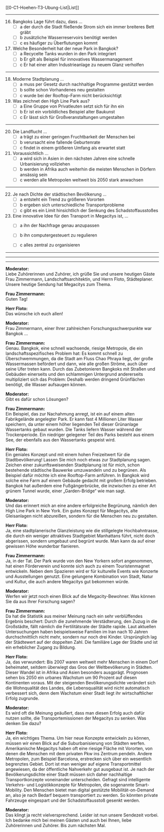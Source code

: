 [[0-C1-Hoehen-T3-Ubung-List|List]]

---

16. Bangkoks Lage führt dazu, dass ...
    - [ ] a der durch die Stadt fließende Strom sich ein immer breiteres Bett gräbt
    - [ ] b zusätzliche Wasserreservoirs benötigt werden
    - [ ] c es häufiger zu Überflutungen kommt

17. Welche Besonderheit hat der neue Park in Bangkok?
    - [ ] a Recycelte Tanks wurden in den Park integriert
    - [ ] b Er gilt als Beispiel für innovatives Wassermanagement
    - [ ] c Er hat einer alten Industrieanlage zu neuem Glanz verholfen

---

18. Moderne Stadtplanung ...
    - [ ] a muss per Gesetz durch nachhaltige Programme gestützt werden
    - [ ] b sollte schon Vorhandenes neu gestalten
    - [ ] c wurde bei der Rooftop-Farm nicht berücksichtigt

19. Was zeichnet den High Line Park aus?
    - [ ] a Eine Gruppe von Privatleuten setzt sich für ihn ein
    - [ ] b Er ist ein vorbildliches Beispiel alter Baukunst
    - [ ] c Er lässt sich für Großveranstaltungen umgestalten

---

20. Die Landflucht ...
    - [ ] a trägt zu einer geringen Fruchtbarkeit der Menschen bei
    - [ ] b verursacht eine fallende Geburtenrate
    - [ ] c findet in einem größeren Umfang als erwartet statt

21. Voraussichtlich ...
    - [ ] a wird sich in Asien in den nächsten Jahren eine schnelle Urbanisierung vollziehen
    - [ ] b werden in Afrika auch weiterhin die meisten Menschen in Dörfern ansässig sein
    - [ ] c werden alle Metropolen weltweit bis 2050 stark anwachsen

---

22. Je nach Dichte der städtischen Bevölkerung ...
    - [ ] a entsteht ein Trend zu größeren Vororten
    - [ ] b ergeben sich unterschiedliche Transportprobleme
    - [ ] c gibt es ein Limit hinsichtlich der Senkung des Schadstoffausstoßes

23. Eine innovative Idee für den Transport in Megacitys ist, ...
    - [ ] a ihn der Nachfrage genau anzupassen
    - [ ] b ihn computergesteuert zu regulieren
    - [ ] c alles zentral zu organisieren


---
---
---


**Moderator:**  
Liebe Zuhörerinnen und Zuhörer, ich grüße Sie und unsere heutigen Gäste Frau Zimmermann, Landschaftsarchitektin, und Herrn Floto, Städteplaner. Unsere heutige Sendung hat Megacitys zum Thema.

**Frau Zimmermann:**  
Guten Tag!

**Herr Floto:**  
Das wünsche ich euch allen!

**Moderator:**  
Frau Zimmermann, einer Ihrer zahlreichen Forschungsschwerpunkte war Bangkok …

**Frau Zimmermann:**  
Genau. Bangkok, eine schnell wachsende, riesige Metropole, die ein landschaftsspezifisches Problem hat: Es kommt schnell zu Überschwemmungen, da die Stadt am Fluss Chao Phraya liegt, der große Wassermassen befördert und dann, wie alle großen Ströme, auch über seine Ufer treten kann. Durch das Zubetonieren Bangkoks mit Straßen und Gebäuden einerseits und den schlammigen Untergrund andererseits multipliziert sich das Problem: Deshalb werden dringend Grünflächen benötigt, die Wasser aufsaugen können.

**Moderator:**  
Gibt es dafür schon Lösungen?

**Frau Zimmermann:**  
Ein Beispiel, das zur Nachahmung anregt, ist ein auf einem alten Fabrikgelände angelegter Park. Er kann fast 4 Millionen Liter Wasser speichern, da unter einem höher liegenden Teil dieser Grünanlage Wassertanks gebaut wurden. Die Tanks liefern Wasser während der Trockenperiode. Ein niedriger gelegener Teil des Parks besteht aus einem See, der ebenfalls aus den Wassertanks gespeist wird.

**Herr Floto:**  
Ein geniales Konzept und mit einem hohen Freizeitwert für die Stadtbevölkerung! Lassen Sie mich noch etwas zur Stadtplanung sagen. Zeichen einer zukunftsweisenden Stadtplanung ist für mich, schon bestehende städtische Bauwerke umzuwandeln und zu begrünen. Als Beispiel dafür möchte ich eine Rooftop-Farm anführen. In Bangkok wird solche eine Farm auf einem Gebäude gedacht mit großem Erfolg betrieben. Bangkok hat außerdem eine Fußgängerbrücke, die inzwischen zu einer Art grünem Tunnel wurde, einer „Garden-Bridge“ wie man sagt.

**Moderator:**  
Und das erinnert mich an eine andere erfolgreiche Begrünung, nämlich den High Line Park in New York. Ein gutes Konzept für Megacitys, alte Gleisanlagen nicht abzureißen, sondern für die Menschen neu zu gestalten.

**Herr Floto:**  
Ja, eine stadtplanerische Glanzleistung wie die stillgelegte Hochbahntrasse, die durch ein weniger attraktives Stadtgebiet Manhattans führt, nicht doch abgerissen, sondern umgebaut und begrünt wurde. Man kann da auf einer gewissen Höhe wunderbar flanieren.

**Frau Zimmermann:**  
Ja, in der Tat. Der Park wurde von den New Yorkern sofort angenommen, hat einen Förderverein und konnte sich auch zu einem Touristenmagnet entwickeln. Neben dem Spazieren wird er für kulturelle Events wie Konzerte und Ausstellungen genutzt. Eine gelungene Kombination von Stadt, Natur und Kultur, die auch andere Megacitys gut bekommen würde.

**Moderator:**  
Werfen wir jetzt noch einen Blick auf die Megacity-Bewohner. Was können Sie da aus Ihrer Forschung sagen?

**Frau Zimmermann:**  
Da hat die Statistik aus meiner Meinung nach ein sehr verblüffendes Ergebnis beschert: Durch die zunehmende Verstädterung, den Zuzug in die Großstädte, fällt nämlich die Fertilitätsrate der Städte rapide. Laut aktuellen Untersuchungen haben beispielsweise Familien im Iran nach 10 Jahren durchschnittlich nicht mehr, sondern nur noch drei Kinder. Ursprünglich lag der Städtewert auf der doppelten Zahl. Die familiäre Lage der Städte und ist ein erheblicher Zugang zu Bildung.

**Herr Floto:**  
Ja, das verwundert: Bis 2007 waren weltweit mehr Menschen in einem Dorf beheimatet, seitdem überwiegt das Gros der Weltbevölkerung in Städten. Dieser Wandel ist in Afrika und Asien besonders ausgprägt. Prognosen sehen bis 2050 ein urbanes Wachstum um 90 Prozent auf diesen Kontinenten voraus. Mit der steigenden Bevölkerungsdichte verändert sich die Wohnqualität des Landes, die Lebensqualität wird nicht automatisch verbessert sich, denn dem Wachstum einer Stadt liegt ihr wirtschaftlicher Erfolg zugrunde.

**Moderator:**  
Es wird oft die Meinung geäußert, dass man diesen Erfolg auch dafür nutzen sollte, die Transportemissionen der Megacitys zu senken. Was denken Sie dazu?

**Herr Floto:**  
Ja, ein wichtiges Thema. Um hier neue Konzepte entwickeln zu können, müssen wir einen Blick auf die Suburbanisierung von Städten werfen. Amerikanische Megacitys haben oft eine riesige Fläche mit Vororten, von denen die Menschen mit dem privaten Pkw ins Zentrum pendeln. Andere Metropolen, zum Beispiel Barcelona, erstrecken sich über ein wesentlich begrenztes Gebiet. Dort ist man weniger auf eigene Transportmittel angewiesen, da der öffentliche Nahverkehr gut ausgebaut ist. Je nach der Bevölkerungsdichte einer Stadt müssen sich daher nachhaltige Transportkonzepte voneinander unterscheiden. Gefragt sind intelligente Verkehrs- und Logistikkonzepte für Metropolen, die sogenannte Smart-Mobility. Den Menschen bietet man digital gestützte Mobilität-on-Demand an, also je nach Bedarf bequem transportiert zu werden. So könnten private Fahrzeuge eingespart und der Schadstoffausstoß gesenkt werden.

**Moderator:**  
Das klingt ja recht vielversprechend. Leider ist nun unsere Sendezeit vorbei. Ich bedanke mich bei meinen Gästen und auch bei Ihnen, liebe Zuhörerinnen und Zuhörer. Bis zum nächsten Mal.